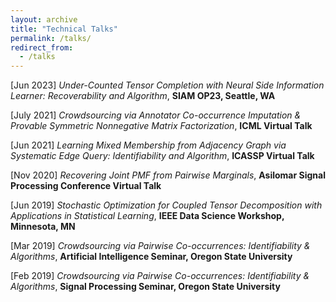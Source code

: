 ```yaml
---
layout: archive
title: "Technical Talks"
permalink: /talks/
redirect_from:
  - /talks
---
```


[Jun 2023] *Under-Counted Tensor Completion with Neural Side Information Learner: Recoverability and Algorithm*, **SIAM OP23, Seattle, WA**<br>

[July 2021] *Crowdsourcing via Annotator Co-occurrence Imputation & Provable Symmetric Nonnegative Matrix Factorization*, **ICML Virtual Talk**<br>

[Jun 2021] *Learning Mixed Membership from Adjacency Graph via Systematic Edge Query: Identifiability and Algorithm*, **ICASSP Virtual Talk**<br>

[Nov 2020] *Recovering Joint PMF from Pairwise Marginals*, **Asilomar Signal Processing Conference Virtual Talk**<br>

[Jun 2019] *Stochastic Optimization for Coupled Tensor Decomposition with Applications in Statistical Learning*, **IEEE Data Science Workshop, Minnesota, MN**<br>

[Mar 2019] *Crowdsourcing via Pairwise Co-occurrences: Identifiability & Algorithms*, **Artificial Intelligence Seminar, Oregon State University**<br>

[Feb 2019] *Crowdsourcing via Pairwise Co-occurrences: Identifiability & Algorithms*, **Signal Processing Seminar, Oregon State University** <br>
